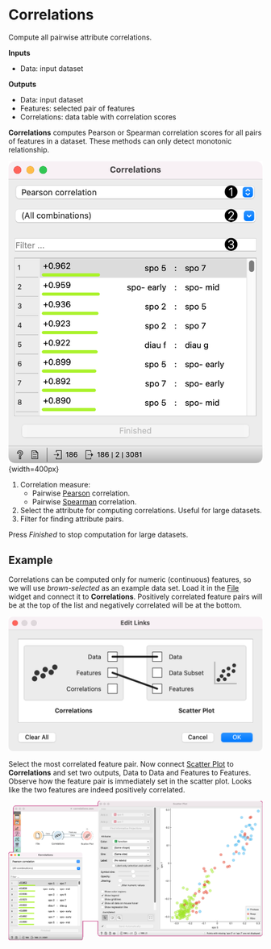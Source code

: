 Correlations
============

Compute all pairwise attribute correlations.

**Inputs**

- Data: input dataset

**Outputs**

- Data: input dataset
- Features: selected pair of features
- Correlations: data table with correlation scores

**Correlations** computes Pearson or Spearman correlation scores for all pairs of features in a dataset. These methods can only detect monotonic relationship.

![](images/Correlations-stamped.png){width=400px}

1. Correlation measure:
   - Pairwise [Pearson](https://en.wikipedia.org/wiki/Pearson_correlation_coefficient) correlation.
   - Pairwise [Spearman](https://en.wikipedia.org/wiki/Spearman%27s_rank_correlation_coefficient) correlation.
2. Select the attribute for computing correlations. Useful for large datasets.
2. Filter for finding attribute pairs.

Press *Finished* to stop computation for large datasets.

Example
-------

Correlations can be computed only for numeric (continuous) features, so we will use *brown-selected* as an example data set. Load it in the [File](file.md) widget and connect it to **Correlations**. Positively correlated feature pairs will be at the top of the list and negatively correlated will be at the bottom.

![](images/Correlations-links.png)

Select the most correlated feature pair. Now connect [Scatter Plot](../visualize/scatterplot.md) to **Correlations** and set two outputs, Data to Data and Features to Features. Observe how the feature pair is immediately set in the scatter plot. Looks like the two features are indeed positively correlated.

![](images/Correlations-Example.png)
